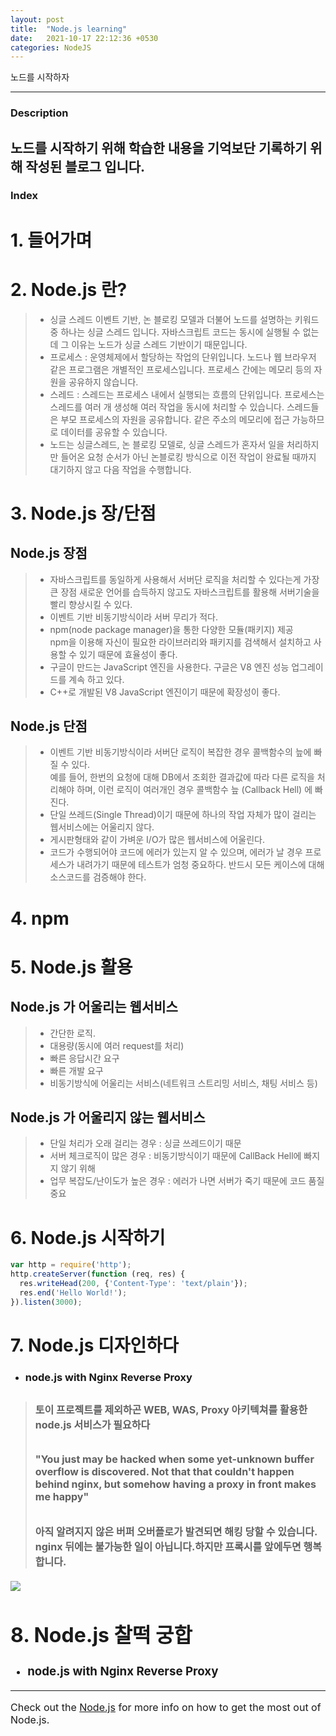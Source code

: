 ```yaml
---
layout: post
title:  "Node.js learning"
date:   2021-10-17 22:12:36 +0530
categories: NodeJS
---
```

노드를 시작하자


---
### Description
노드를 시작하기 위해 학습한 내용을 기억보단 기록하기 위해 작성된 블로그 입니다.
---
### Index
# 1. 들어가며

# 2. Node.js 란?
> - 싱글 스레드 이벤트 기반, 논 블로킹 모델과 더불어 노드를 설명하는 키워드 중 하나는 싱글 스레드 입니다. 자바스크립트 코드는 동시에 실행될 수 없는데 그 이유는 노드가 싱글 스레드 기반이기 때문입니다.
> - 프로세스 : 운영체제에서 할당하는 작업의 단위입니다. 노드나 웹 브라우저 같은 프로그램은 개별적인 프로세스입니다. 프로세스 간에는 메모리 등의 자원을 공유하지 않습니다.
> - 스레드 : 스레드는 프로세스 내에서 실행되는 흐름의 단위입니다. 프로세스는 스레드를 여러 개 생성해 여러 작업을 동시에 처리할 수 있습니다. 스레드들은 부모 프로세스의 자원을 공유합니다. 같은 주소의 메모리에 접근 가능하므로 데이터를 공유할 수 있습니다.
> - 노드는 싱글스레드, 논 블로킹 모델로, 싱글 스레드가 혼자서 일을 처리하지만 들어온 요청 순서가 아닌 논블로킹 방식으로 이전 작업이 완료될 때까지 대기하지 않고 다음 작업을 수행합니다.



# 3. Node.js 장/단점

## Node.js 장점

> - 자바스크립트를 동일하게 사용해서 서버단 로직을 처리할 수 있다는게 가장 큰 장점
새로운 언어를 습득하지 않고도 자바스크립트를 활용해 서버기술을 빨리 향상시킬 수 있다. <br>
> - 이벤트 기반 비동기방식이라 서버 무리가 적다. <br>
> - npm(node package manager)을 통한 다양한 모듈(패키지) 제공 <br>
npm을 이용해 자신이 필요한 라이브러리와 패키지를 검색해서 설치하고 사용할 수 있기 때문에 효율성이 좋다. <br>
> - 구글이 만드는 JavaScript 엔진을 사용한다. 구글은 V8 엔진 성능 업그레이드를 계속 하고 있다.<br>
> - C++로 개발된 V8 JavaScript 엔진이기 때문에 확장성이 좋다.<br>
  

## Node.js 단점
> - 이벤트 기반 비동기방식이라 서버단 로직이 복잡한 경우 콜백함수의 늪에 빠질 수 있다.<br>
예를 들어, 한번의 요청에 대해 DB에서 조회한 결과값에 따라 다른 로직을 처리해야 하며, 이런 로직이 여러개인 경우 콜백함수 늪 (Callback Hell) 에 빠진다.<br>
> - 단일 쓰레드(Single Thread)이기 때문에 하나의 작업 자체가 많이 걸리는 웹서비스에는 어울리지 않다. <br>
> - 게시판형태와 같이 가벼운 I/O가 많은 웹서비스에 어울린다.<br>
> - 코드가 수행되어야 코드에 에러가 있는지 알 수 있으며, 에러가 날 경우 프로세스가 내려가기 때문에 테스트가 엄청 중요하다. 반드시 모든 케이스에 대해 소스코드를 검증해야 한다.<br>
 
# 4. npm
# 5. Node.js 활용
##  Node.js 가 어울리는 웹서비스
 > - 간단한 로직.  <br>
 > - 대용량(동시에 여러 request를 처리) <br>
 > - 빠른 응답시간 요구 <br>
 > - 빠른 개발 요구 <br>
 > - 비동기방식에 어울리는 서비스(네트워크 스트리밍 서비스, 채팅 서비스 등) <br>
 

## Node.js 가 어울리지 않는 웹서비스
> - 단일 처리가 오래 걸리는 경우 : 싱글 쓰레드이기 때문 <br>
> - 서버 체크로직이 많은 경우 : 비동기방식이기 때문에 CallBack Hell에 빠지지 않기 위해 <br>
> - 업무 복잡도/난이도가 높은 경우 : 에러가 나면 서버가 죽기 때문에 코드 품질 중요

# 6. Node.js 시작하기
```javascript
var http = require('http');
http.createServer(function (req, res) {
  res.writeHead(200, {'Content-Type': 'text/plain'});
  res.end('Hello World!');
}).listen(3000);
```

# 7. Node.js 디자인하다
* ### node.js with Nginx Reverse Proxy 
> ## <font size="3"> 토이 프로젝트를 제외하곤 WEB, WAS, Proxy 아키텍쳐를 활용한 node.js  서비스가 필요하다
> ## <font size="3"> "You just may be hacked when some yet-unknown buffer overflow is discovered. Not that that couldn't happen behind nginx, but somehow having a proxy in front makes me happy"
> ## <font size="3"> 아직 알려지지 않은 버퍼 오버플로가 발견되면 해킹 당할 수 있습니다. nginx 뒤에는 불가능한 일이 아닙니다.하지만 프록시를 앞에두면 행복합니다.

[<img src="https://assets.digitalocean.com/articles/nodejs/node_diagram.png">](https://www.digitalocean.com/community/tutorials/how-to-set-up-a-node-js-application-for-production-on-ubuntu-14-04)




# 8. Node.js 찰떡 궁합
* ### node.js with Nginx Reverse Proxy 


---






Check out the [Node.js] for more info on how to get the most out of Node.js. 

[Node.js]: https://nodejs.org/ko/
